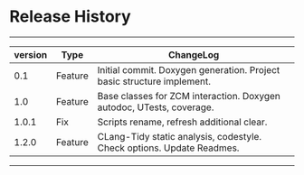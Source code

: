 # Release History

---

| version | Type    | ChangeLog                                                             |
|---------|---------|-----------------------------------------------------------------------|
| 0.1     | Feature | Initial commit. Doxygen generation. Project basic structure implement.|
| 1.0     | Feature | Base classes for ZCM interaction. Doxygen autodoc, UTests, coverage.  |
| 1.0.1   | Fix	    | Scripts rename, refresh additional clear.				    |
| 1.2.0   | Feature | CLang-Tidy static analysis, codestyle. Check options. Update Readmes. |

---
